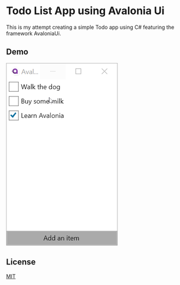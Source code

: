 # Todo List App using Avalonia Ui

This is my attempt creating a simple Todo app using C# featuring the framework AvaloniaUi.



## Demo
![](https://github.com/willtham1/Todo-AvaloniaUi/blob/master/Demo.gif)



## License

[MIT](https://choosealicense.com/licenses/mit/)

